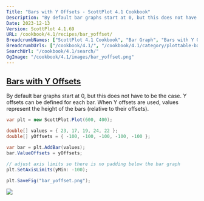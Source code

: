 ```yaml
---
Title: "Bars with Y Offsets - ScottPlot 4.1 Cookbook"
Description: "By default bar graphs start at 0, but this does not have to be the case. Y offsets can be defined for each bar. When Y offsets are used, values represent the height of the bars (relative to their offsets)."
Date: 2023-12-13
Version: ScottPlot 4.1.69
URL: /cookbook/4.1/recipes/bar_yoffset/
BreadcrumbNames: ["ScottPlot 4.1 Cookbook", "Bar Graph", "Bars with Y Offsets"]
BreadcrumbUrls: ["/cookbook/4.1/", "/cookbook/4.1/category/plottable-bar-graph", "/cookbook/4.1/recipes/bar_yoffset/"]
SearchUrl: "/cookbook/4.1/search/"
OgImage: "/cookbook/4.1/images/bar_yoffset.png"
---
```


<h2><a id='bars-with-y-offsets' href='/cookbook/4.1/recipes/bar_yoffset/'>Bars with Y Offsets</a></h2>

By default bar graphs start at 0, but this does not have to be the case. Y offsets can be defined for each bar. When Y offsets are used, values represent the height of the bars (relative to their offsets).

```cs
var plt = new ScottPlot.Plot(600, 400);

double[] values = { 23, 17, 19, 24, 22 };
double[] yOffsets = { -100, -100, -100, -100, -100 };

var bar = plt.AddBar(values);
bar.ValueOffsets = yOffsets;

// adjust axis limits so there is no padding below the bar graph
plt.SetAxisLimits(yMin: -100);

plt.SaveFig("bar_yoffset.png");
```

<img src='../../images/bar_yoffset.png' class='d-block mx-auto my-5' />


